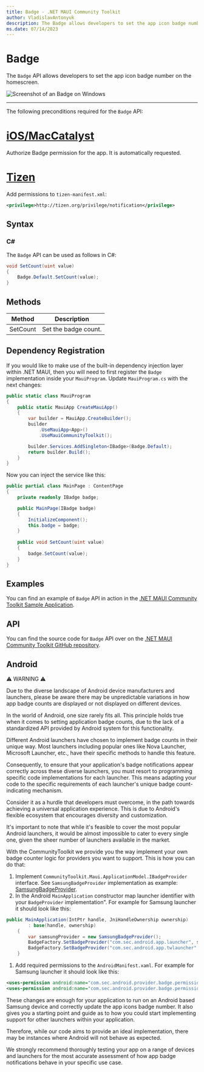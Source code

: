 ```yaml
---
title: Badge - .NET MAUI Community Toolkit
author: VladislavAntonyuk
description: The Badge allows developers to set the app icon badge number on the homescreen.
ms.date: 07/14/2023
---
```


# Badge

The `Badge` API allows developers to set the app icon badge number on the homescreen.

![Screenshot of an Badge on Windows](../images/essentials/badge-windows.png "Badge on Windows")

---

The following preconditions required for the `Badge` API:

# [iOS/MacCatalyst](#tab/ios)

Authorize Badge permission for the app. It is automatically requested.

# [Tizen](#tab/tizen)

Add permissions to `tizen-manifest.xml`:

```xml
<privilege>http://tizen.org/privilege/notification</privilege>
```

## Syntax

### C#

The `Badge` API can be used as follows in C#:

```csharp
void SetCount(uint value)
{
    Badge.Default.SetCount(value);
}
```

## Methods

|Method  |Description  |
|---------|---------|
| SetCount | Set the badge count. |

## Dependency Registration

If you would like to make use of the built-in dependency injection layer within .NET MAUI, then you will need to first register the `Badge` implementation inside your `MauiProgram`.
Update `MauiProgram.cs` with the next changes:

```csharp
public static class MauiProgram
{
    public static MauiApp CreateMauiApp()
    {
        var builder = MauiApp.CreateBuilder();
        builder
            .UseMauiApp<App>()
			.UseMauiCommunityToolkit();

		builder.Services.AddSingleton<IBadge>(Badge.Default);
        return builder.Build();
    }
}
```

Now you can inject the service like this:

```csharp
public partial class MainPage : ContentPage
{
    private readonly IBadge badge;

	public MainPage(IBadge badge)
	{
		InitializeComponent();
        this.badge = badge;
	}
	
	public void SetCount(uint value)
    {
        badge.SetCount(value);
    }
}
```

## Examples

You can find an example of `Badge` API in action in the [.NET MAUI Community Toolkit Sample Application](https://github.com/CommunityToolkit/Maui/blob/main/samples/CommunityToolkit.Maui.Sample/Pages/Essentials/BadgePage.xaml).

## API

You can find the source code for `Badge` API over on the [.NET MAUI Community Toolkit GitHub repository](https://github.com/CommunityToolkit/Maui/blob/main/src/CommunityToolkit.Maui.Core/Essentials/Badge/IBadge.shared.cs).

## Android

⚠️ WARNING ⚠️ 

Due to the diverse landscape of Android device manufacturers and launchers, please be aware there may be unpredictable variations in how app badge counts are displayed or not displayed on different devices. 

In the world of Android, one size rarely fits all. This principle holds true when it comes to setting application badge counts, due to the lack of a standardized API provided by Android system for this functionality.

Different Android launchers have chosen to implement badge counts in their unique way. Most launchers including popular ones like Nova Launcher, Microsoft Launcher, etc., have their specific methods to handle this feature.

Consequently, to ensure that your application's badge notifications appear correctly across these diverse launchers, you must resort to programming specific code implementations for each launcher. This means adapting your code to the specific requirements of each launcher's unique badge count-indicating mechanism.

Consider it as a hurdle that developers must overcome, in the path towards achieving a universal application experience. This is due to Android's flexible ecosystem that encourages diversity and customization.

It's important to note that while it's feasible to cover the most popular Android launchers, it would be almost impossible to cater to every single one, given the sheer number of launchers available in the market.

With the CommunityToolkit we provide you the way implement your own badge counter logic for providers you want to support. This is how you can do that:

1. Implement `CommunityToolkit.Maui.ApplicationModel.IBadgeProvider` interface. See `SamsungBadgeProvider` implementation as example: [SamsungBadgeProvider](https://github.com/CommunityToolkit/Maui/blob/main/samples/CommunityToolkit.Maui.Sample/Platforms/Android/SamsungBadgeProvider.cs).
1. In the Android `MainApplication` constructor map launcher identifier with your `BadgeProvider` implementation". For example for Samsung launcher it should look like this:
```csharp
public MainApplication(IntPtr handle, JniHandleOwnership ownership)
		: base(handle, ownership)
	{
		var samsungProvider = new SamsungBadgeProvider();
		BadgeFactory.SetBadgeProvider("com.sec.android.app.launcher", samsungProvider);
		BadgeFactory.SetBadgeProvider("com.sec.android.app.twlauncher", samsungProvider);
	}
```
1. Add required permissions to the `AndroidManifest.xaml`.  For example for Samsung launcher it should look like this:
```xml
<uses-permission android:name="com.sec.android.provider.badge.permission.READ" />
<uses-permission android:name="com.sec.android.provider.badge.permission.WRITE" />
```

These changes are enough for your application to run on an Android based Samsung device and correctly update the app icons badge number. It also gives you a starting point and guide as to how you could start implementing support for other launchers within your application.

Therefore, while our code aims to provide an ideal implementation, there may be instances where Android will not behave as expected. 

We strongly recommend thoroughly testing your app on a range of devices and launchers for the most accurate assessment of how app badge notifications behave in your specific use case.